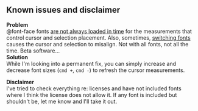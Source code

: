 ## Known issues and disclaimer

**Problem**  
@font-face fonts [are not always loaded in time](https://github.com/atom/atom/issues/4200) for the measurements that control cursor and selection placement.  Also, sometimes, [switching fonts](https://github.com/atom/atom/issues/3201) causes the cursor and selection to misalign. Not with all fonts, not all the time. Beta software...  
**Solution**  
While I'm looking into a permanent fix, you can simply increase and decrease font sizes (`cmd +`, `cmd -`) to refresh the cursor measurements.

**Disclaimer**  
I've tried to check everything re: licenses and have not included fonts where I think the license does not allow it. If any font is included but shouldn't be, let me know and I'll take it out.
